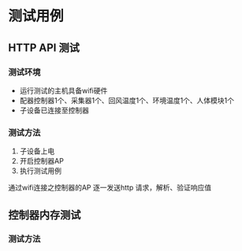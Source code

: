 # 测试用例

## HTTP API 测试

### 测试环境
* 运行测试的主机具备wifi硬件
* 配器控制器1个、采集器1个、回风温度1个、环境温度1个、人体模块1个
* 子设备已连接至控制器
### 测试方法
1. 子设备上电
2. 开启控制器AP
3. 执行测试用例

通过wifi连接之控制器的AP
逐一发送http 请求，解析、验证响应值

## 控制器内存测试
### 测试方法

####   